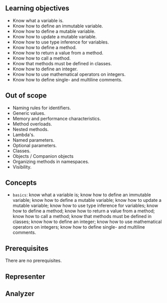## Learning objectives

- Know what a variable is.
- Know how to define an immutable variable.
- Know how to define a mutable variable.
- Know how to update a mutable variable.
- Know how to use type inference for variables.
- Know how to define a method.
- Know how to return a value from a method.
- Know how to call a method.
- Know that methods must be defined in classes.
- Know how to define an integer.
- Know how to use mathematical operators on integers.
- Know how to define single- and multiline comments.

## Out of scope

- Naming rules for identifiers.
- Generic values.
- Memory and performance characteristics.
- Method overloads.
- Nested methods.
- Lambda's.
- Named parameters.
- Optional parameters.
- Classes.
- Objects / Companion objects
- Organizing methods in namespaces.
- Visibility.

## Concepts

- `basics`: know what a variable is; know how to define an immutable variable; know how to define a mutable variable; know how to update a mutable variable; know how to use type inference for variables; know how to define a method; know how to return a value from a method; know how to call a method; know that methods must be defined in classes; know how to define an integer; know how to use mathematical operators on integers; know how to define single- and multiline comments.

## Prerequisites

There are no prerequisites.

## Representer

## Analyzer
